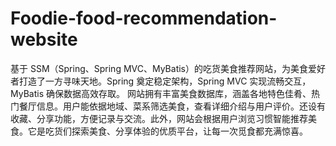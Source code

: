 # Foodie-food-recommendation-website
基于 SSM（Spring、Spring MVC、MyBatis）的吃货美食推荐网站，为美食爱好者打造了一方寻味天地。Spring 奠定稳定架构，Spring MVC 实现流畅交互，MyBatis 确保数据高效存取。  网站拥有丰富美食数据库，涵盖各地特色佳肴、热门餐厅信息。用户能依据地域、菜系筛选美食，查看详细介绍与用户评价。还设有收藏、分享功能，方便记录与交流。此外，网站会根据用户浏览习惯智能推荐美食。它是吃货们探索美食、分享体验的优质平台，让每一次觅食都充满惊喜。 
